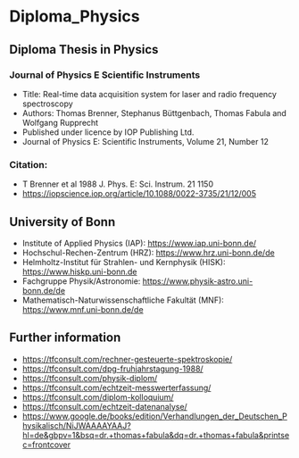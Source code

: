 # Diploma_Physics

## Diploma Thesis in Physics 
### Journal of Physics E Scientific Instruments
- Title: Real-time data acquisition system for laser and radio frequency spectroscopy
- Authors: Thomas Brenner, Stephanus Büttgenbach, Thomas Fabula and Wolfgang Rupprecht
- Published under licence by IOP Publishing Ltd.
- Journal of Physics E: Scientific Instruments, Volume 21, Number 12

### Citation: 
- T Brenner et al 1988 J. Phys. E: Sci. Instrum. 21 1150
- https://iopscience.iop.org/article/10.1088/0022-3735/21/12/005

## University of Bonn 
- Institute of Applied Physics (IAP): https://www.iap.uni-bonn.de/
- Hochschul-Rechen-Zentrum (HRZ): https://www.hrz.uni-bonn.de/de
- Helmholtz-Institut für Strahlen- und Kernphysik (HISK): https://www.hiskp.uni-bonn.de
- Fachgruppe Physik/Astronomie: https://www.physik-astro.uni-bonn.de/de
- Mathematisch-Naturwissenschaftliche Fakultät (MNF): https://www.mnf.uni-bonn.de/de

## Further information
- https://tfconsult.com/rechner-gesteuerte-spektroskopie/
- https://tfconsult.com/dpg-fruhjahrstagung-1988/
- https://tfconsult.com/physik-diplom/
- https://tfconsult.com/echtzeit-messwerterfassung/
- https://tfconsult.com/diplom-kolloquium/
- https://tfconsult.com/echtzeit-datenanalyse/
- https://www.google.de/books/edition/Verhandlungen_der_Deutschen_Physikalisch/NiJWAAAAYAAJ?hl=de&gbpv=1&bsq=dr.+thomas+fabula&dq=dr.+thomas+fabula&printsec=frontcover
